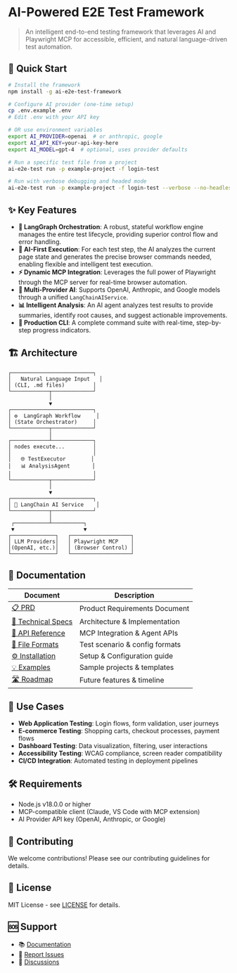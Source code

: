 # AI-Powered E2E Test Framework

> An intelligent end-to-end testing framework that leverages AI and Playwright MCP for accessible, efficient, and natural language-driven test automation.

## 🚀 Quick Start

```bash
# Install the framework
npm install -g ai-e2e-test-framework

# Configure AI provider (one-time setup)
cp .env.example .env
# Edit .env with your API key

# OR use environment variables
export AI_PROVIDER=openai  # or anthropic, google
export AI_API_KEY=your-api-key-here
export AI_MODEL=gpt-4  # optional, uses provider defaults

# Run a specific test file from a project
ai-e2e-test run -p example-project -f login-test

# Run with verbose debugging and headed mode
ai-e2e-test run -p example-project -f login-test --verbose --no-headless
```

## ✨ Key Features

- **🧠 LangGraph Orchestration**: A robust, stateful workflow engine manages the entire test lifecycle, providing superior control flow and error handling.
- **🤖 AI-First Execution**: For each test step, the AI analyzes the current page state and generates the precise browser commands needed, enabling flexible and intelligent test execution.
- **⚡ Dynamic MCP Integration**: Leverages the full power of Playwright through the MCP server for real-time browser automation.
- **🎯 Multi-Provider AI**: Supports OpenAI, Anthropic, and Google models through a unified `LangChainAIService`.
- **📊 Intelligent Analysis**: An AI agent analyzes test results to provide summaries, identify root causes, and suggest actionable improvements.
- **🚀 Production CLI**: A complete command suite with real-time, step-by-step progress indicators.

## 🏗️ Architecture

```
┌──────────────────────────┐
│   Natural Language Input   │
│ (CLI, .md files)         │
└────────────┬─────────────┘
             │
             ▼
┌──────────────────────────┐
│ ⚙️  LangGraph Workflow     │
│ (State Orchestrator)     │
└────────────┬─────────────┘
             │
┌────────────┴─────────────┐
│ nodes execute...         │
│                          │
│   🌐 TestExecutor        │
│   📊 AnalysisAgent       │
│                          │
└────────────┬─────────────┘
             │
             ▼
┌──────────────────────────┐
│ 🤖 LangChain AI Service    │
└────────────┬─────────────┘
             │
 ┌───────────┴──────────┐
 ▼                      ▼
┌──────────────┐   ┌───────────────────┐
│ LLM Providers│   │ Playwright MCP    │
│(OpenAI, etc.)│   │ (Browser Control) │
└──────────────┘   └───────────────────┘
```

## 📖 Documentation

| Document                                        | Description                    |
| ----------------------------------------------- | ------------------------------ |
| [📋 PRD](./docs/PRD.md)                         | Product Requirements Document  |
| [🔧 Technical Specs](./docs/TECHNICAL_SPECS.md) | Architecture & Implementation  |
| [🔌 API Reference](./docs/API_REFERENCE.md)     | MCP Integration & Agent APIs   |
| [📄 File Formats](./docs/FILE_FORMATS.md)       | Test scenario & config formats |
| [⚙️ Installation](./docs/INSTALLATION.md)       | Setup & Configuration guide    |
| [💡 Examples](./docs/EXAMPLES.md)               | Sample projects & templates    |
| [🛣️ Roadmap](./docs/ROADMAP.md)                 | Future features & timeline     |

## 🎯 Use Cases

- **Web Application Testing**: Login flows, form validation, user journeys
- **E-commerce Testing**: Shopping carts, checkout processes, payment flows
- **Dashboard Testing**: Data visualization, filtering, user interactions
- **Accessibility Testing**: WCAG compliance, screen reader compatibility
- **CI/CD Integration**: Automated testing in deployment pipelines

## 🛠️ Requirements

- Node.js v18.0.0 or higher
- MCP-compatible client (Claude, VS Code with MCP extension)
- AI Provider API key (OpenAI, Anthropic, or Google)

## 🤝 Contributing

We welcome contributions! Please see our contributing guidelines for details.

## 📄 License

MIT License - see [LICENSE](./LICENSE) for details.

## 🆘 Support

- 📚 [Documentation](./docs/)
- 🐛 [Report Issues](https://github.com/your-org/ai-e2e-test-framework/issues)
- 💬 [Discussions](https://github.com/your-org/ai-e2e-test-framework/discussions)
